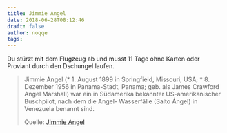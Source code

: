 ```yaml
---
title: Jimmie Angel
date: 2018-06-28T08:12:46
draft: false
author: noqqe
tags:
---
```


Du stürzt mit dem Flugzeug ab und musst 11 Tage ohne Karten oder Proviant
durch den Dschungel laufen.

> Jimmie Angel (* 1. August 1899 in Springfield, Missouri, USA; † 8. Dezember
> 1956 in Panama-Stadt, Panama; geb. als James Crawford Angel Marshall) war ein
> in Südamerika bekannter US-amerikanischer Buschpilot, nach dem die Angel-
> Wasserfälle (Salto Ángel) in Venezuela benannt sind.
>
> Quelle: [Jimmie Angel](https://de.wikipedia.org/wiki/Jimmie_Angel)

